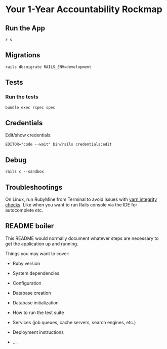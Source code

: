 # Your 1-Year Accountability Rockmap

## Run the App

```shell
r s
```

## Migrations

```shell
rails db:migrate RAILS_ENV=development
```

## Tests

### Run the tests

```shell
bundle exec rspec spec
```

## Credentials

Edit/show credentials:

```shell
EDITOR="code --wait" bin/rails credentials:edit
```

## Debug

```shell
rails c --sandbox
```

## Troubleshootings

On Linux, run RubyMine from Terminal to avoid issues with 
[yarn integrity checks](https://youtrack.jetbrains.com/issue/IDEABKL-7589). Like
when you want to run Rails console via the IDE for autocomplete etc.

## README boiler

This README would normally document whatever steps are necessary to get the
application up and running.

Things you may want to cover:

* Ruby version

* System dependencies

* Configuration

* Database creation

* Database initialization

* How to run the test suite

* Services (job queues, cache servers, search engines, etc.)

* Deployment instructions

* ...
